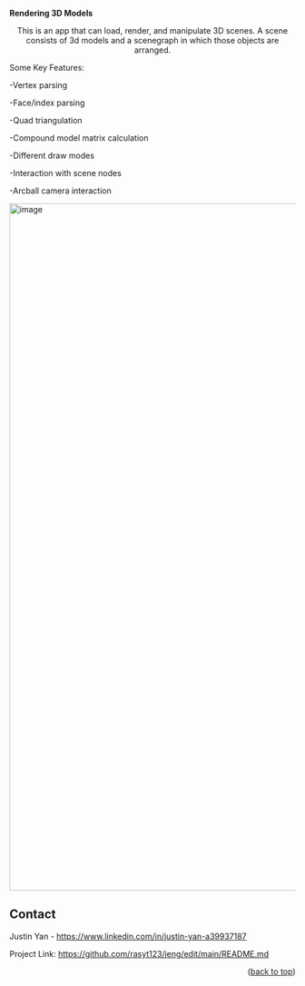 **Rendering 3D Models**

<p align="center">
This is an app that can load, render, and manipulate 3D scenes. A scene consists of 3d models and a scenegraph in which those objects are arranged.

Some Key Features:

-Vertex parsing

-Face/index parsing

-Quad triangulation

-Compound model matrix calculation

-Different draw modes

-Interaction with scene nodes

-Arcball camera interaction


</p>



<img width="1211" alt="image" src="https://user-images.githubusercontent.com/26770454/199805116-6a3e881f-0010-44d0-a79a-64bdb0ed6b69.png">


## Contact

Justin Yan - https://www.linkedin.com/in/justin-yan-a39937187

Project Link: https://github.com/rasyt123/jeng/edit/main/README.md

<p align="right">(<a href="#top">back to top</a>)</p>
